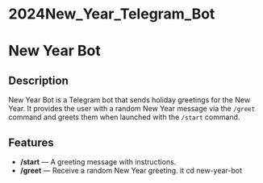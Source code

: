 # 2024New_Year_Telegram_Bot


# New Year Bot

## Description

New Year Bot is a Telegram bot that sends holiday greetings for the New Year. It provides the user with a random New Year message via the `/greet` command and greets them when launched with the `/start` command.

## Features

- **/start** — A greeting message with instructions.
- **/greet** — Receive a random New Year greeting.
it
cd new-year-bot
